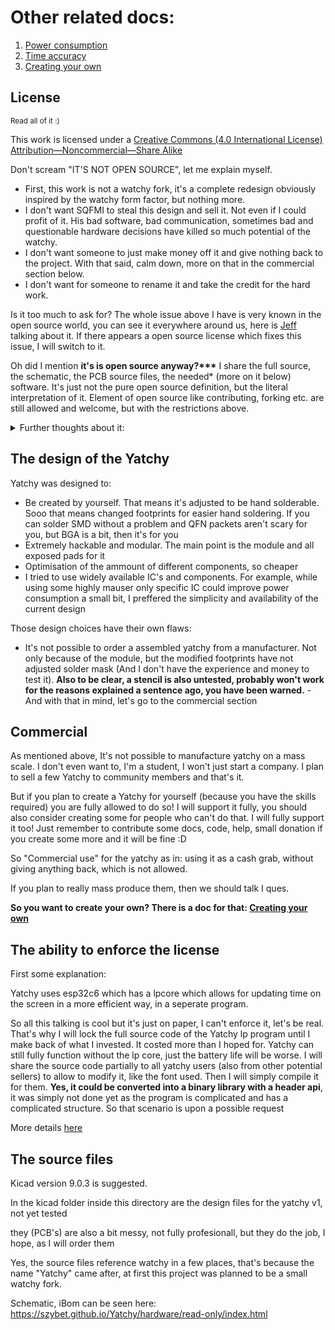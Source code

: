 # Other related docs:
1. [Power consumption](https://github.com/Szybet/Yatchy/tree/main/hardware/power-consumption)
2. [Time accuracy](https://github.com/Szybet/Yatchy/blob/main/hardware/time-accuracy.md)
3. [Creating your own](https://github.com/Szybet/Yatchy/blob/main/hardware/creating-your-own.md)

## License
<sub>Read all of it :)</sub>

This work is licensed under a [Creative Commons (4.0 International License) Attribution—Noncommercial—Share Alike](https://creativecommons.org/licenses/by-nc-sa/4.0/)

Don't scream "IT'S NOT OPEN SOURCE", let me explain myself.

- First, this work is not a watchy fork, it's a complete redesign obviously inspired by the watchy form factor, but nothing more.
- I don't want SQFMI to steal this design and sell it. Not even if I could profit of it. His bad software, bad communication, sometimes bad and questionable hardware decisions have killed so much potential of the watchy.
- I don't want someone to just make money off it and give nothing back to the project. With that said, calm down, more on that in the commercial section below.
- I don't want for someone to rename it and take the credit for the hard work.

Is it too much to ask for? The whole issue above I have is very known in the open source world, you can see it everywhere around us, here is [Jeff](https://youtu.be/4aaF2HgTVe8?t=84) talking about it. If there appears a open source license which fixes this issue, I will switch to it. 

Oh did I mention **it's is open source anyway?\*\*\*** I share the full source, the schematic, the PCB source files, the needed* (more on it below) software. It's just not the pure open source definition, but the literal interpretation of it. Element of open source like contributing, forking etc. are still allowed and welcome, but with the restrictions above.

<details>
  <summary>Further thoughts about it:</summary>

On https://opensource.org/osd we can see, in the first point "Free Redistribution" and well, first "as a component" hardware can't be a component really, so this point doesn't apply to hardware. The whole point doesn't work for hardware, we know how the world works, it works for software, that's why [InkWatchy](https://github.com/Szybet/InkWatchy) is GPL3. Let's search further, on https://www.oshwa.org/faq/#what-license-to-use we can see the question "Won’t people rip me off?" exactly what I have been searching for! The answer is "Maybe"... ugh... Well their explanation is good but a maybe is too much for me... There is also that: https://mifactori.de/non-commercial-is-not-open-source/

The blog post just shows a general opinion / statement on the internet about this topic, some of the points there make sense to me but some not at all, like `Yes, you do. But so does every patent` Wtf even is this? Sharing something to file a patent is completly different from sharing everything to be reproductible. Also patents can't be compared to hardware things most often because patents say you created something new, but hardware is often a combination of other creations, not entirely new things. Open source is not just "It's commercial, you can ripp me off", it's more than that...

so the entire situation is a joke for me. I can't have a "open source" hardware license without someone "Maybe" ripping me off. So it looks like that:

What I want from "Open source":
- To allow people modify, build their own from scratch, even sell the hardware to some extend, do deep repairs etc. (Which I do, but I'm forced to use the `Creative Commons (4.0 International License) Attribution—Noncommercial—Share Alike` license.)

What I don't want:
- People ripping me off

Sad, it just looks like someone long time ago took a software license, applied it to hardware which doesn't work in the real world and started calling out everyone "Uh oh, it's actually not open source because you are not allowing people to ripp you off"

Rant end, here is what you are left with:

A device that is not open source from the strict definition, but has the bare source for replication available, with elements of open source allowed and the author is open about this all.

* * *

It's not only me having this opinion, other makers also share it:
- https://github.com/o7-machinehum/flipper-blackhat-a33#license

:)

</details>

## The design of the Yatchy
Yatchy was designed to:
- Be created by yourself. That means it's adjusted to be hand solderable. Sooo that means changed footprints for easier hand soldering. If you can solder SMD without a problem and QFN packets aren't scary for you, but BGA is a bit, then it's for you
- Extremely hackable and modular. The main point is the module and all exposed pads for it
- Optimisation of the ammount of different components, so cheaper
- I tried to use widely available IC's and components. For example, while using some highly mauser only specific IC could improve power consumption a small bit, I preffered the simplicity and availability of the current design

Those design choices have their own flaws:
- It's not possible to order a assembled yatchy from a manufacturer. Not only because of the module, but the modified footprints have not adjusted solder mask (And I don't have the experience and money to test it). **Also to be clear, a stencil is also untested, probably won't work for the reasons explained a sentence ago, you have been warned.** - And with that in mind, let's go to the commercial section

## Commercial
As mentioned above, It's not possible to manufacture yatchy on a mass scale. I don't even want to, I'm a student, I won't just start a company. I plan to sell a few Yatchy to community members and that's it.

But if you plan to create a Yatchy for yourself (because you have the skills required) you are fully allowed to do so! I will support it fully, you should also consider creating some for people who can't do that. I will fully support it too! Just remember to contribute some docs, code, help, small donation if you create some more and it will be fine :D

So "Commercial use" for the yatchy as in: using it as a cash grab, without giving anything back, which is not allowed.

If you plan to really mass produce them, then we should talk I ques.

**So you want to create your own? There is a doc for that: [Creating your own](https://github.com/Szybet/Yatchy/blob/main/hardware/create-your-own/README.md)**

## The ability to enforce the license
First some explanation:

Yatchy uses esp32c6 which has a lpcore which allows for updating time on the screen in a more efficient way, in a seperate program.

So all this talking is cool but it's just on paper, I can't enforce it, let's be real. That's why I will lock the full source code of the Yatchy lp program until I make back of what I invested. It costed more than I hoped for. Yatchy can still fully function without the lp core, just the battery life will be worse. I will share the source code partially to all yatchy users (also from other potential sellers) to allow to modify it, like the font used. Then I will simply compile it for them. **Yes, it could be converted into a binary library with a header api**, it was simply not done yet as the program is complicated and has a complicated structure. So that scenario is upon a possible request

More details [here](https://github.com/Szybet/Yatchy/blob/main/hardware/lpcore.md)

## The source files
Kicad version 9.0.3 is suggested.

In the kicad folder inside this directory are the design files for the yatchy v1, not yet tested

they (PCB's) are also a bit messy, not fully profesionall, but they do the job, I hope, as I will order them

Yes, the source files reference watchy in a few places, that's because the name "Yatchy" came after, at first this project was planned to be a small watchy fork.

Schematic, iBom can be seen here: https://szybet.github.io/Yatchy/hardware/read-only/index.html

